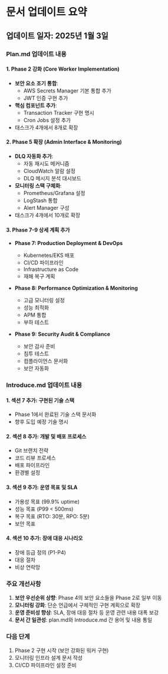 # 문서 업데이트 요약

## 업데이트 일자: 2025년 1월 3일

### Plan.md 업데이트 내용

#### 1. Phase 2 강화 (Core Worker Implementation)
- **보안 요소 조기 통합**:
  - AWS Secrets Manager 기본 통합 추가
  - JWT 인증 구현 추가
- **핵심 컴포넌트 추가**:
  - Transaction Tracker 구현 명시
  - Cron Jobs 설정 추가
- 태스크가 4개에서 8개로 확장

#### 2. Phase 5 확장 (Admin Interface & Monitoring)
- **DLQ 자동화 추가**:
  - 자동 재시도 메커니즘
  - CloudWatch 알람 설정
  - DLQ 메시지 분석 대시보드
- **모니터링 스택 구체화**:
  - Prometheus/Grafana 설정
  - LogStash 통합
  - Alert Manager 구성
- 태스크가 4개에서 10개로 확장

#### 3. Phase 7-9 상세 계획 추가
- **Phase 7: Production Deployment & DevOps**
  - Kubernetes/EKS 배포
  - CI/CD 파이프라인
  - Infrastructure as Code
  - 재해 복구 계획
  
- **Phase 8: Performance Optimization & Monitoring**
  - 고급 모니터링 설정
  - 성능 최적화
  - APM 통합
  - 부하 테스트
  
- **Phase 9: Security Audit & Compliance**
  - 보안 감사 준비
  - 침투 테스트
  - 컴플라이언스 문서화
  - 보안 자동화

### Introduce.md 업데이트 내용

#### 1. 섹션 7 추가: 구현된 기술 스택
- Phase 1에서 완료된 기술 스택 문서화
- 향후 도입 예정 기술 명시

#### 2. 섹션 8 추가: 개발 및 배포 프로세스
- Git 브랜치 전략
- 코드 리뷰 프로세스
- 배포 파이프라인
- 환경별 설정

#### 3. 섹션 9 추가: 운영 목표 및 SLA
- 가용성 목표 (99.9% uptime)
- 성능 목표 (P99 < 500ms)
- 복구 목표 (RTO: 30분, RPO: 5분)
- 보안 목표

#### 4. 섹션 10 추가: 장애 대응 시나리오
- 장애 등급 정의 (P1-P4)
- 대응 절차
- 비상 연락망

### 주요 개선사항

1. **보안 우선순위 상향**: Phase 4의 보안 요소들을 Phase 2로 일부 이동
2. **모니터링 강화**: 단순 언급에서 구체적인 구현 계획으로 확장
3. **운영 준비성 향상**: SLA, 장애 대응 절차 등 운영 관련 내용 대폭 보강
4. **문서 간 일관성**: plan.md와 Introduce.md 간 용어 및 내용 통일

### 다음 단계

1. Phase 2 구현 시작 (보안 강화된 워커 구현)
2. 모니터링 인프라 설계 문서 작성
3. CI/CD 파이프라인 설정 준비